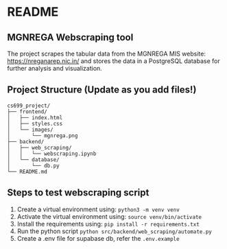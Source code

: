 # README

## MGNREGA Webscraping tool

The project scrapes the tabular data from the MGNREGA MIS website: https://nreganarep.nic.in/
and stores the data in a PostgreSQL database for further analysis and visualization.

## Project Structure (Update as you add files!)

```
cs699_project/
├── frontend/
│   ├── index.html
│   ├── styles.css
│   └── images/
│       └── mgnrega.png
├── backend/
│   ├── web_scraping/
│   │   └── webscraping.ipynb
│   └── database/
│       └── db.py
└── README.md
```

## Steps to test webscraping script

1. Create a virtual environment using: `python3 -m venv venv`
2. Activate the virtual environment using: `source venv/bin/activate`
3. Install the requirements using: `pip install -r requirements.txt`
4. Run the python script `python src/backend/web_scraping/automate.py`
5. Create a .env file for supabase db, refer the `.env.example`
